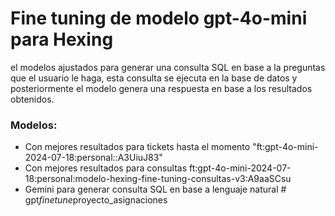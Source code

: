 # Fine tuning de modelo gpt-4o-mini para Hexing

el modelos ajustados para generar una consulta SQL en base a la preguntas que el usuario le haga, esta consulta se ejecuta en la base de datos y posteriormente el modelo genera una respuesta en base a los resultados obtenidos.

### Modelos:
- Con mejores resultados para tickets hasta el momento "ft:gpt-4o-mini-2024-07-18:personal::A3UiuJ83"
- Con mejores resultados para consultas ft:gpt-4o-mini-2024-07-18:personal:modelo-hexing-fine-tuning-consultas-v3:A9aaSCsu
- Gemini para generar consulta SQL en base a lenguaje natural
#   g p t _ f i n e t u n e _ p r o y e c t o _ a s i g n a c i o n e s  
 